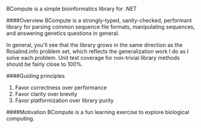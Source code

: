 BCompute is a simple bioinformatics library for .NET

####Overview
BCompute is a strongly-typed, sanity-checked, performant library for parsing common sequence file formats, manipulating sequences, and answering genetics questions in general.

In general, you'll see that the library grows in the same direction as the Rosalind.info problem set, which reflects the generalization work I do as I solve each problem. Unit test coverage for non-trivial library methods should be fairly close to 100%.

####Guiding principles
1. Favor correctness over performance
2. Favor clarity over brevity
3. Favor platformization over library purity

####Motivation
BCompute is a fun learning exercise to explore biological computing.